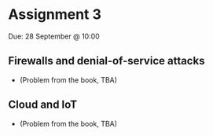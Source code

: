 # Assignment 3
Due: 28 September @ 10:00

## Firewalls and denial-of-service attacks

  * (Problem from the book, TBA)

## Cloud and IoT

  * (Problem from the book, TBA)
